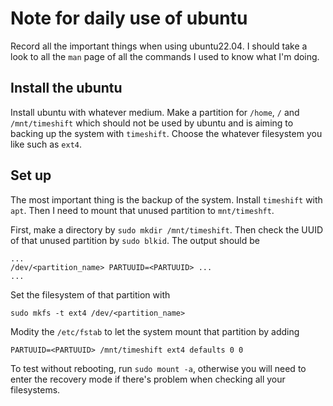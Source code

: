 # Note for daily use of ubuntu
Record all the important things when using ubuntu22.04. 
I should take a look to all the `man` page of all the commands I used to know what I'm doing.

## Install the ubuntu

Install ubuntu with whatever medium. Make a partition for `/home`, `/` and `/mnt/timeshift`
which should not be used by ubuntu and is aiming to backing up the system with `timeshift`. Choose the whatever filesystem you
like such as `ext4`.

## Set up

The most important thing is the backup of the system. Install `timeshift` with `apt`.
Then I need to mount that unused partition to `mnt/timeshft`.

First, make a directory by `sudo mkdir /mnt/timeshift`. Then check the UUID of that unused
partition by `sudo blkid`. The output should be
```
...
/dev/<partition_name> PARTUUID=<PARTUUID> ...
...
```
Set the filesystem of that partition with
```
sudo mkfs -t ext4 /dev/<partition_name>
```
Modity the `/etc/fstab` to let the system mount that partition by adding
```
PARTUUID=<PARTUUID> /mnt/timeshift ext4 defaults 0 0
```
To test without rebooting, run `sudo mount -a`, otherwise you will need to enter the recovery mode if there's problem 
when checking all your filesystems.
